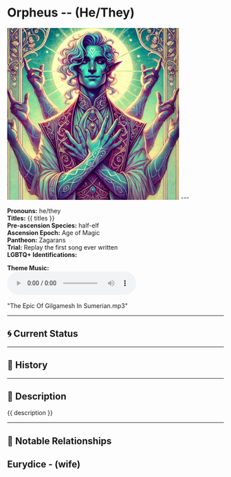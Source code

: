 # Orpheus  --  (He/They)

<!-- Optional  -->
<img src="Orpheus.jpg" alt="Orpheus" style="width:400px;"/>
---

**Pronouns:** he/they  
**Titles:** {{ titles }}  
**Pre-ascension Species:** half-elf  
**Ascension Epoch:** Age of Magic  
**Pantheon:** Zagarans  
**Trial:** Replay the first song ever written  
**LGBTQ+ Identifications:**   


**Theme Music:**  
<audio controls>
  <source src="Orpheus | The Epic Of Gilgamesh In Sumerian.mp3" type="audio/mpeg">
  Your browser does not support the audio element.
</audio>

"The Epic Of Gilgamesh In Sumerian.mp3"

---

## 🌀 Current Status


---

## 📜 History


---

## 🧠 Description
{{ description }}

---

## 🧩 Notable Relationships
Eurydice - (wife)
---
